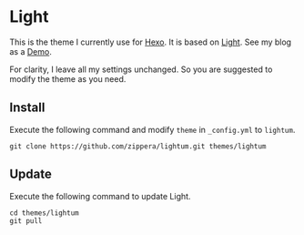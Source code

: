# Light

This is the theme I currently use for [Hexo](http://hexo.io/). It is based on [Light](https://github.com/hexojs/hexo-theme-light). See my blog as a [Demo](http://zipperary.com/).

For clarity, I leave all my settings unchanged. So you are suggested to modify the theme as you need.

## Install

Execute the following command and modify `theme` in `_config.yml` to `lightum`.

```
git clone https://github.com/zippera/lightum.git themes/lightum
```

## Update

Execute the following command to update Light.

```
cd themes/lightum
git pull
```
